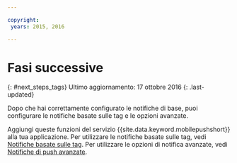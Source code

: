 ```yaml
---

copyright:
 years: 2015, 2016

---
```


# Fasi successive
{: #next_steps_tags}
Ultimo aggiornamento: 17 ottobre 2016
{: .last-updated}

Dopo che hai correttamente configurato le notifiche di base, puoi configurare le notifiche basate sulle tag e le opzioni avanzate.

Aggiungi queste funzioni del servizio {{site.data.keyword.mobilepushshort}} alla tua applicazione.
Per utilizzare le notifiche basate sulle tag, vedi [Notifiche basate sulle tag](c_tag_basednotifications.html).
Per utilizzare le opzioni di notifica avanzate, vedi [Notifiche di push avanzate](t_advance_badge_sound_payload.html).
